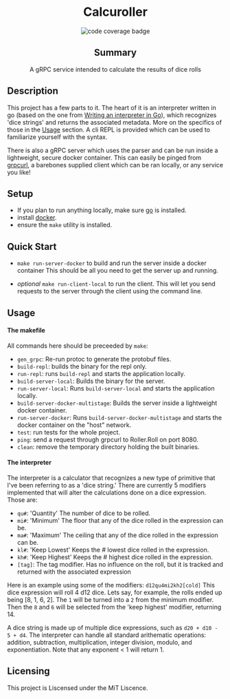 <div align="center">

# Calcuroller
![code coverage badge](https://github.com/daneofmanythings/calcuroller/actions/workflows/tests.yml/badge.svg)

## Summary
A gRPC service intended to calculate the results of dice rolls

</div>

## Description
This project has a few parts to it. The heart of it is an interpreter
written in go (based on the one from [Writing an interpreter in Go](https://interpreterbook.com/)),
which recognizes 'dice strings' and returns the associated metadata.
More on the specifics of those in the [Usage](#usage) section. A cli 
REPL is provided which can be used to familiarize yourself with the syntax.

There is also a gRPC server which uses the parser and can be run inside
a lightweight, secure docker container. This can easily be pinged from [grpcurl](https://github.com/fullstorydev/grpcurl),
a barebones supplied client which can be ran locally, or any service you like!

## Setup

- If you plan to run anything locally, make sure [go](https://go.dev/) is installed.
- install [docker](https://docs.docker.com/get-docker/).
- ensure the `make` utility is installed.

## Quick Start

- `make run-server-docker` to build and run the server inside a docker container
This should be all you need to get the server up and running.

- *optional* `make run-client-local` to run the client.
This will let you send requests to the server through the client using the command line.


## Usage

#### The makefile
All commands here should be preceeded by `make`:
- `gen_grpc`: Re-run protoc to generate the protobuf files.
- `build-repl`: builds the binary for the repl only.
- `run-repl`: runs `build-repl` and starts the application locally.
- `build-server-local`: Builds the binary for the server.
- `run-server-local`: Runs `build-server-local` and starts the application locally.
- `build-server-docker-multistage`: Builds the server inside a lightweight docker container.
- `run-server-docker`: Runs `build-server-docker-multistage` and starts the docker container on the "host" network.
- `test`: run tests for the whole project.
- `ping`: send a request through grpcurl to Roller.Roll on port 8080.
- `clean`: remove the temporary directory holding the built binaries.

#### The interpreter
The interpreter is a calculator that recognizes a new type of primitive that I've been referring to as a 'dice string.'
There are currently 5 modifiers implemented that will alter the calculations done on a dice expression. Those are:

- `qu#`: 'Quantity' The number of dice to be rolled.
- `mi#`: 'Minimum' The floor that any of the dice rolled in the expression can be.
- `ma#`: 'Maximum' The ceiling that any of the dice rolled in the expression can be.
- `kl#`: 'Keep Lowest' Keeps the # lowest dice rolled in the expression.
- `kh#`: 'Keep Highest' Keeps the # highest dice rolled in the expression.
- `[tag]`: The tag modifier. Has no influence on the roll, but it is tracked and returned with the associated expression

Here is an example using some of the modifiers: `d12qu4mi2kh2[cold]`
This dice expression will roll 4 d12 dice. Lets say, for example, the rolls ended up being [8, 1, 6, 2].
The `1` will be turned into a `2` from the minimum modifier. Then the `8` and `6` will be selected from the
'keep highest' modifier, returning 14.

A dice string is made up of multiple dice expressions, such as `d20 + d10 - 5 + d4`. 
The interpreter can handle all standard arithematic operations: addition, subtraction, multiplication, integer division, modulo, and exponentiation.
Note that any exponent < 1 will return 1.

## Licensing
This project is Liscensed under the MiT Liscence.
